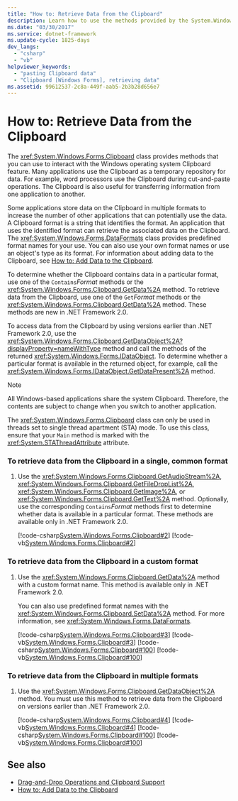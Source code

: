 ```yaml
---
title: "How to: Retrieve Data from the Clipboard"
description: Learn how to use the methods provided by the System.Windows.Forms.Clipboard class to interact with the Windows operating system Clipboard feature.
ms.date: "03/30/2017"
ms.service: dotnet-framework
ms.update-cycle: 1825-days
dev_langs:
  - "csharp"
  - "vb"
helpviewer_keywords:
  - "pasting Clipboard data"
  - "Clipboard [Windows Forms], retrieving data"
ms.assetid: 99612537-2c8a-449f-aab5-2b3b28d656e7
---
```

# How to: Retrieve Data from the Clipboard

The <xref:System.Windows.Forms.Clipboard> class provides methods that you can use to interact with the Windows operating system Clipboard feature. Many applications use the Clipboard as a temporary repository for data. For example, word processors use the Clipboard during cut-and-paste operations. The Clipboard is also useful for transferring information from one application to another.

Some applications store data on the Clipboard in multiple formats to increase the number of other applications that can potentially use the data. A Clipboard format is a string that identifies the format. An application that uses the identified format can retrieve the associated data on the Clipboard. The <xref:System.Windows.Forms.DataFormats> class provides predefined format names for your use. You can also use your own format names or use an object's type as its format. For information about adding data to the Clipboard, see [How to: Add Data to the Clipboard](how-to-add-data-to-the-clipboard.md).

To determine whether the Clipboard contains data in a particular format, use one of the `Contains`*Format* methods or the <xref:System.Windows.Forms.Clipboard.GetData%2A> method. To retrieve data from the Clipboard, use one of the `Get`*Format* methods or the <xref:System.Windows.Forms.Clipboard.GetData%2A> method. These methods are new in .NET Framework 2.0.

To access data from the Clipboard by using versions earlier than .NET Framework 2.0, use the <xref:System.Windows.Forms.Clipboard.GetDataObject%2A?displayProperty=nameWithType> method and call the methods of the returned <xref:System.Windows.Forms.IDataObject>. To determine whether a particular format is available in the returned object, for example, call the <xref:System.Windows.Forms.IDataObject.GetDataPresent%2A> method.

> [!NOTE]
> All Windows-based applications share the system Clipboard. Therefore, the contents are subject to change when you switch to another application.
>
> The <xref:System.Windows.Forms.Clipboard> class can only be used in threads set to single thread apartment (STA) mode. To use this class, ensure that your `Main` method is marked with the <xref:System.STAThreadAttribute> attribute.

### To retrieve data from the Clipboard in a single, common format

1. Use the <xref:System.Windows.Forms.Clipboard.GetAudioStream%2A>, <xref:System.Windows.Forms.Clipboard.GetFileDropList%2A>, <xref:System.Windows.Forms.Clipboard.GetImage%2A>, or <xref:System.Windows.Forms.Clipboard.GetText%2A> method. Optionally, use the corresponding `Contains`*Format* methods first to determine whether data is available in a particular format. These methods are available only in .NET Framework 2.0.

    [!code-csharp[System.Windows.Forms.Clipboard#2](~/samples/snippets/csharp/VS_Snippets_Winforms/System.Windows.Forms.Clipboard/CS/form1.cs#2)]
    [!code-vb[System.Windows.Forms.Clipboard#2](~/samples/snippets/visualbasic/VS_Snippets_Winforms/System.Windows.Forms.Clipboard/vb/form1.vb#2)]

### To retrieve data from the Clipboard in a custom format

1. Use the <xref:System.Windows.Forms.Clipboard.GetData%2A> method with a custom format name. This method is available only in .NET Framework 2.0.

    You can also use predefined format names with the <xref:System.Windows.Forms.Clipboard.SetData%2A> method. For more information, see <xref:System.Windows.Forms.DataFormats>.

    [!code-csharp[System.Windows.Forms.Clipboard#3](~/samples/snippets/csharp/VS_Snippets_Winforms/System.Windows.Forms.Clipboard/CS/form1.cs#3)]
    [!code-vb[System.Windows.Forms.Clipboard#3](~/samples/snippets/visualbasic/VS_Snippets_Winforms/System.Windows.Forms.Clipboard/vb/form1.vb#3)]
    [!code-csharp[System.Windows.Forms.Clipboard#100](~/samples/snippets/csharp/VS_Snippets_Winforms/System.Windows.Forms.Clipboard/CS/form1.cs#100)]
    [!code-vb[System.Windows.Forms.Clipboard#100](~/samples/snippets/visualbasic/VS_Snippets_Winforms/System.Windows.Forms.Clipboard/vb/form1.vb#100)]

### To retrieve data from the Clipboard in multiple formats

1. Use the <xref:System.Windows.Forms.Clipboard.GetDataObject%2A> method. You must use this method to retrieve data from the Clipboard on versions earlier than .NET Framework 2.0.

    [!code-csharp[System.Windows.Forms.Clipboard#4](~/samples/snippets/csharp/VS_Snippets_Winforms/System.Windows.Forms.Clipboard/CS/form1.cs#4)]
    [!code-vb[System.Windows.Forms.Clipboard#4](~/samples/snippets/visualbasic/VS_Snippets_Winforms/System.Windows.Forms.Clipboard/vb/form1.vb#4)]
    [!code-csharp[System.Windows.Forms.Clipboard#100](~/samples/snippets/csharp/VS_Snippets_Winforms/System.Windows.Forms.Clipboard/CS/form1.cs#100)]
    [!code-vb[System.Windows.Forms.Clipboard#100](~/samples/snippets/visualbasic/VS_Snippets_Winforms/System.Windows.Forms.Clipboard/vb/form1.vb#100)]

## See also

- [Drag-and-Drop Operations and Clipboard Support](drag-and-drop-operations-and-clipboard-support.md)
- [How to: Add Data to the Clipboard](how-to-add-data-to-the-clipboard.md)
